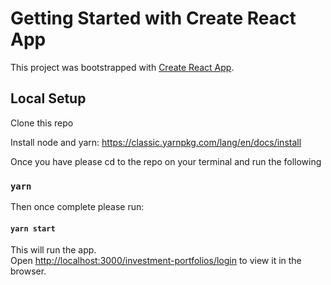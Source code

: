 # Getting Started with Create React App

This project was bootstrapped with [Create React App](https://github.com/facebook/create-react-app).

## Local Setup

Clone this repo

Install node and yarn: https://classic.yarnpkg.com/lang/en/docs/install

Once you have please cd to the repo on your terminal and run the following

### `yarn`

Then once complete please run:

#### `yarn start`

This will run the app.\
Open [http://localhost:3000/investment-portfolios/login](http://localhost:3000/investment-portfolios/login) to view it in the browser.
